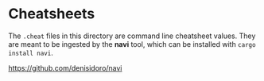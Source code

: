 # Cheatsheets

The `.cheat` files in this directory are command line cheatsheet values. They are meant to be ingested by the **navi** tool, which can be installed with `cargo install navi`.

https://github.com/denisidoro/navi